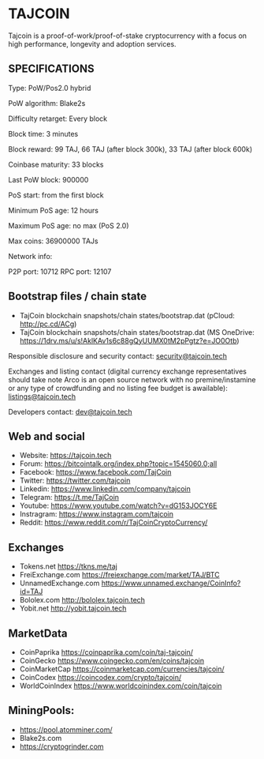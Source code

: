 TAJCOIN
======

Tajcoin is a proof-of-work/proof-of-stake cryptocurrency with a focus on high performance, longevity and adoption services.


SPECIFICATIONS
--------------
Type:                   PoW/Pos2.0 hybrid

PoW algorithm:          Blake2s

Difficulty retarget:    Every block

Block time:             3 minutes

Block reward:           99 TAJ, 66 TAJ (after block 300k), 33 TAJ (after block 600k)

Coinbase maturity:      33 blocks

Last PoW block:         900000

PoS start:              from the first block

Minimum PoS age:        12 hours

Maximum PoS age:        no max (PoS 2.0)

Max coins:              36900000 TAJs

Network info:

P2P port: 10712
RPC port: 12107

## Bootstrap files / chain state

* TajCoin blockchain snapshots/chain states/bootstrap.dat (pCloud: http://pc.cd/ACg)
* TajCoin blockchain snapshots/chain states/bootstrap.dat (MS OneDrive: https://1drv.ms/u/s!AklKAv1s6c88gQyUUMX0tM2pPgtz?e=JO0Otb)

Responsible disclosure and security contact: security@tajcoin.tech

Exchanges and listing contact (digital currency exchange representatives should take note Arco is an open source network with no premine/instamine or any type of crowdfunding and no listing fee budget is awailable): listings@tajcoin.tech

Developers contact: dev@tajcoin.tech

## Web and social

* Website: https://tajcoin.tech
* Forum: https://bitcointalk.org/index.php?topic=1545060.0;all
* Facebook: https://www.facebook.com/TajCoin
* Twitter: https://twitter.com/tajcoin
* Linkedin: https://www.linkedin.com/company/tajcoin
* Telegram: https://t.me/TajCoin
* Youtube: https://www.youtube.com/watch?v=dG153JOCY6E 
* Instragram: https://www.instagram.com/tajcoin
* Reddit: https://www.reddit.com/r/TajCoinCryptoCurrency/

## Exchanges

* Tokens.net https://tkns.me/taj
* FreiExchange.com https://freiexchange.com/market/TAJ/BTC
* UnnamedExchange.com https://www.unnamed.exchange/CoinInfo?id=TAJ
* Bololex.com http://bololex.tajcoin.tech
* Yobit.net http://yobit.tajcoin.tech
## MarketData

* CoinPaprika https://coinpaprika.com/coin/taj-tajcoin/
* CoinGecko https://www.coingecko.com/en/coins/tajcoin
* CoinMarketCap https://coinmarketcap.com/currencies/tajcoin/
* CoinCodex https://coincodex.com/crypto/tajcoin/
* WorldCoinIndex https://www.worldcoinindex.com/coin/tajcoin

## MiningPools:  

* https://pool.atomminer.com/
* Blake2s.com
* https://cryptogrinder.com


